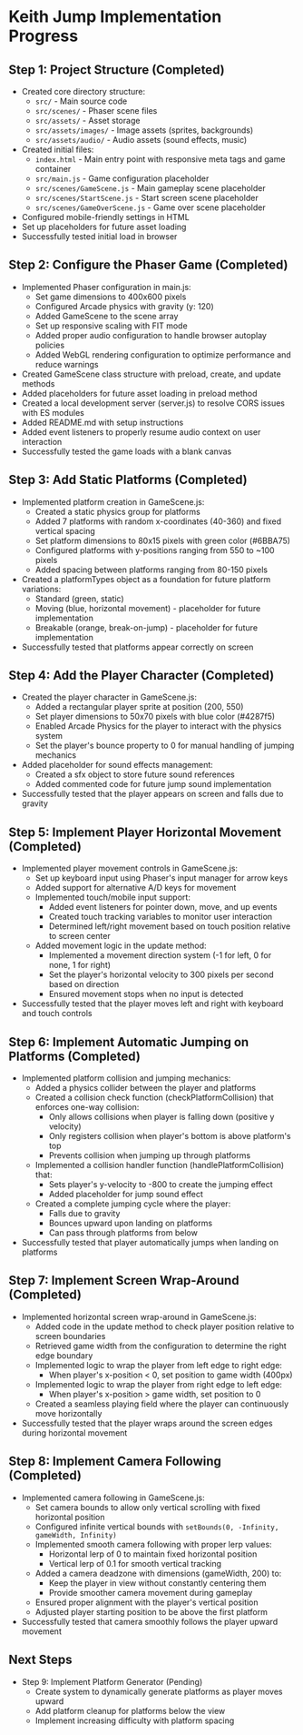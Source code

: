 # Keith Jump Implementation Progress

## Step 1: Project Structure (Completed)
- Created core directory structure:
  - `src/` - Main source code
  - `src/scenes/` - Phaser scene files
  - `src/assets/` - Asset storage
  - `src/assets/images/` - Image assets (sprites, backgrounds)
  - `src/assets/audio/` - Audio assets (sound effects, music)
- Created initial files:
  - `index.html` - Main entry point with responsive meta tags and game container
  - `src/main.js` - Game configuration placeholder
  - `src/scenes/GameScene.js` - Main gameplay scene placeholder
  - `src/scenes/StartScene.js` - Start screen scene placeholder  
  - `src/scenes/GameOverScene.js` - Game over scene placeholder
- Configured mobile-friendly settings in HTML
- Set up placeholders for future asset loading
- Successfully tested initial load in browser

## Step 2: Configure the Phaser Game (Completed)
- Implemented Phaser configuration in main.js:
  - Set game dimensions to 400x600 pixels
  - Configured Arcade physics with gravity (y: 120)
  - Added GameScene to the scene array
  - Set up responsive scaling with FIT mode
  - Added proper audio configuration to handle browser autoplay policies
  - Added WebGL rendering configuration to optimize performance and reduce warnings
- Created GameScene class structure with preload, create, and update methods
- Added placeholders for future asset loading in preload method
- Created a local development server (server.js) to resolve CORS issues with ES modules
- Added README.md with setup instructions
- Added event listeners to properly resume audio context on user interaction
- Successfully tested the game loads with a blank canvas

## Step 3: Add Static Platforms (Completed)
- Implemented platform creation in GameScene.js:
  - Created a static physics group for platforms
  - Added 7 platforms with random x-coordinates (40-360) and fixed vertical spacing
  - Set platform dimensions to 80x15 pixels with green color (#6BBA75)
  - Configured platforms with y-positions ranging from 550 to ~100 pixels
  - Added spacing between platforms ranging from 80-150 pixels
- Created a platformTypes object as a foundation for future platform variations:
  - Standard (green, static)
  - Moving (blue, horizontal movement) - placeholder for future implementation
  - Breakable (orange, break-on-jump) - placeholder for future implementation
- Successfully tested that platforms appear correctly on screen

## Step 4: Add the Player Character (Completed)
- Created the player character in GameScene.js:
  - Added a rectangular player sprite at position (200, 550)
  - Set player dimensions to 50x70 pixels with blue color (#4287f5)
  - Enabled Arcade Physics for the player to interact with the physics system
  - Set the player's bounce property to 0 for manual handling of jumping mechanics
- Added placeholder for sound effects management:
  - Created a sfx object to store future sound references
  - Added commented code for future jump sound implementation
- Successfully tested that the player appears on screen and falls due to gravity

## Step 5: Implement Player Horizontal Movement (Completed)
- Implemented player movement controls in GameScene.js:
  - Set up keyboard input using Phaser's input manager for arrow keys
  - Added support for alternative A/D keys for movement
  - Implemented touch/mobile input support:
    - Added event listeners for pointer down, move, and up events
    - Created touch tracking variables to monitor user interaction
    - Determined left/right movement based on touch position relative to screen center
  - Added movement logic in the update method:
    - Implemented a movement direction system (-1 for left, 0 for none, 1 for right)
    - Set the player's horizontal velocity to 300 pixels per second based on direction
    - Ensured movement stops when no input is detected
- Successfully tested that the player moves left and right with keyboard and touch controls

## Step 6: Implement Automatic Jumping on Platforms (Completed)
- Implemented platform collision and jumping mechanics:
  - Added a physics collider between the player and platforms
  - Created a collision check function (checkPlatformCollision) that enforces one-way collision:
    - Only allows collisions when player is falling down (positive y velocity)
    - Only registers collision when player's bottom is above platform's top
    - Prevents collision when jumping up through platforms
  - Implemented a collision handler function (handlePlatformCollision) that:
    - Sets player's y-velocity to -800 to create the jumping effect
    - Added placeholder for jump sound effect
  - Created a complete jumping cycle where the player:
    - Falls due to gravity
    - Bounces upward upon landing on platforms
    - Can pass through platforms from below
- Successfully tested that player automatically jumps when landing on platforms

## Step 7: Implement Screen Wrap-Around (Completed)
- Implemented horizontal screen wrap-around in GameScene.js:
  - Added code in the update method to check player position relative to screen boundaries
  - Retrieved game width from the configuration to determine the right edge boundary
  - Implemented logic to wrap the player from left edge to right edge:
    - When player's x-position < 0, set position to game width (400px)
  - Implemented logic to wrap the player from right edge to left edge:
    - When player's x-position > game width, set position to 0
  - Created a seamless playing field where the player can continuously move horizontally
- Successfully tested that the player wraps around the screen edges during horizontal movement

## Step 8: Implement Camera Following (Completed)
- Implemented camera following in GameScene.js:
  - Set camera bounds to allow only vertical scrolling with fixed horizontal position
  - Configured infinite vertical bounds with `setBounds(0, -Infinity, gameWidth, Infinity)`
  - Implemented smooth camera following with proper lerp values:
    - Horizontal lerp of 0 to maintain fixed horizontal position
    - Vertical lerp of 0.1 for smooth vertical tracking
  - Added a camera deadzone with dimensions (gameWidth, 200) to:
    - Keep the player in view without constantly centering them
    - Provide smoother camera movement during gameplay
  - Ensured proper alignment with the player's vertical position
  - Adjusted player starting position to be above the first platform
- Successfully tested that camera smoothly follows the player upward movement

## Next Steps
- Step 9: Implement Platform Generator (Pending)
  - Create system to dynamically generate platforms as player moves upward
  - Add platform cleanup for platforms below the view
  - Implement increasing difficulty with platform spacing
